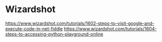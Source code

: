 # Wizardshot
https://www.wizardshot.com/tutorials/1602-steps-to-visit-google-and-execute-code-in-net-fiddle
https://www.wizardshot.com/tutorials/1604-steps-to-accessing-python-playground-online
